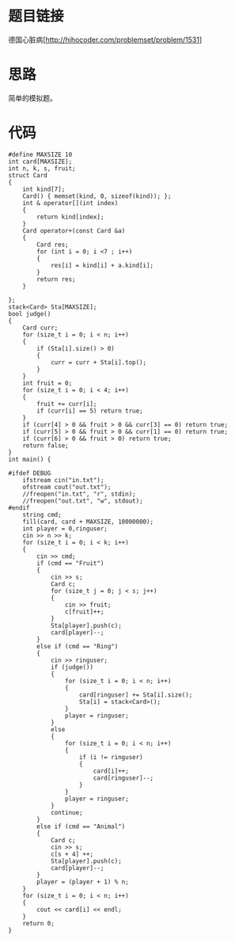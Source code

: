 ﻿# 题目链接
德国心脏病[http://hihocoder.com/problemset/problem/1531]
# 思路
简单的模拟题。
# 代码
	#define MAXSIZE 10
	int card[MAXSIZE];
	int n, k, s, fruit;
	struct Card
	{
		int kind[7];
		Card() { memset(kind, 0, sizeof(kind)); };
		int & operator[](int index)
		{
			return kind[index];
		}
		Card operator+(const Card &a)
		{
			Card res;
			for (int i = 0; i <7 ; i++)
			{
				res[i] = kind[i] + a.kind[i];
			}
			return res;
		}

	};
	stack<Card> Sta[MAXSIZE];
	bool judge()
	{
		Card curr;
		for (size_t i = 0; i < n; i++)
		{
			if (Sta[i].size() > 0)
			{
				curr = curr + Sta[i].top();
			}
		}
		int fruit = 0;
		for (size_t i = 0; i < 4; i++)
		{
			fruit += curr[i];
			if (curr[i] == 5) return true;		
		}
		if (curr[4] > 0 && fruit > 0 && curr[3] == 0) return true;
		if (curr[5] > 0 && fruit > 0 && curr[1] == 0) return true;
		if (curr[6] > 0 && fruit > 0) return true;
		return false;
	}
	int main() {

	#ifdef DEBUG
		ifstream cin("in.txt");
		ofstream cout("out.txt");
		//freopen("in.txt", "r", stdin);
		//freopen("out.txt", "w", stdout);
	#endif
		string cmd;
		fill(card, card + MAXSIZE, 10000000);
		int player = 0,ringuser;
		cin >> n >> k;
		for (size_t i = 0; i < k; i++)
		{
			cin >> cmd;
			if (cmd == "Fruit")
			{
				cin >> s;
				Card c;
				for (size_t j = 0; j < s; j++)
				{
					cin >> fruit;
					c[fruit]++;
				}
				Sta[player].push(c);
				card[player]--;
			}
			else if (cmd == "Ring")
			{
				cin >> ringuser;
				if (judge())
				{
					for (size_t i = 0; i < n; i++)
					{
						card[ringuser] += Sta[i].size();
						Sta[i] = stack<Card>();
					}
					player = ringuser;
				}
				else
				{
					for (size_t i = 0; i < n; i++)
					{
						if (i != ringuser)
						{
							card[i]++;
							card[ringuser]--;
						}
					}
					player = ringuser;
				}
				continue;
			}
			else if (cmd == "Animal")
			{
				Card c;
				cin >> s;
				c[s + 4] ++;
				Sta[player].push(c);
				card[player]--;
			}
			player = (player + 1) % n;
		}
		for (size_t i = 0; i < n; i++)
		{
			cout << card[i] << endl;
		}
		return 0;
	}